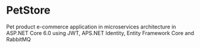 # PetStore
Pet product e-commerce application in microservices architecture in ASP.NET Core 6.0 using JWT, APS.NET Identity, Entity Framework Core and RabbitMQ
